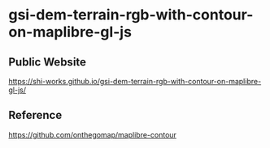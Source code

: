 # gsi-dem-terrain-rgb-with-contour-on-maplibre-gl-js

## Public Website
https://shi-works.github.io/gsi-dem-terrain-rgb-with-contour-on-maplibre-gl-js/

## Reference
https://github.com/onthegomap/maplibre-contour

